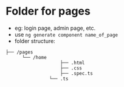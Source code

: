 # Folder for pages

- eg: login page, admin page, etc.
- use `ng generate component name_of_page`
- folder structure:
```
├── /pages
	  └── /home
					├── .html
					├── .css
					├── .spec.ts
	  			└── .ts
```